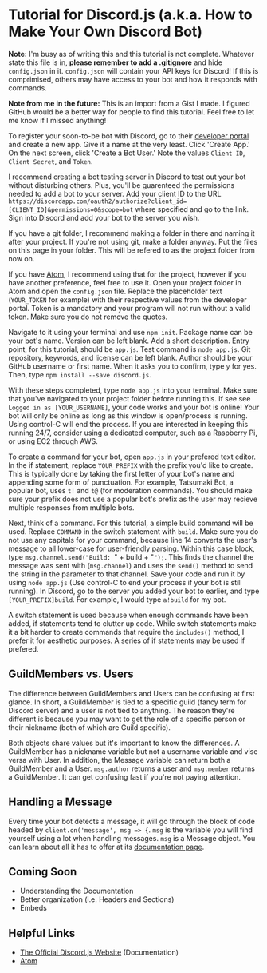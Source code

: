 # Tutorial for Discord.js (a.k.a. How to Make Your Own Discord Bot)

**Note:**
I'm busy as of writing this and this tutorial is not complete. Whatever state this file is in, **please remember to add a .gitignore** and hide `config.json` in it. `config.json` will contain your API keys for Discord! If this is comprimised, others may have access to your bot and how it responds with commands.

**Note from me in the future:**
This is an import from a Gist I made. I figured GitHub would be a better way for people to find this tutorial. Feel free to let me know if I missed anything!

To register your soon-to-be bot with Discord, go to their [developer portal](https://discordapp.com/developers/applications/me) and create a new app. Give it a name at the very least. Click 'Create App.' On the next screen, click 'Create a Bot User.' Note the values `Client ID`, `Client Secret`, and `Token`.

I recommend creating a bot testing server in Discord to test out your bot without disturbing others. Plus, you'll be guarenteed the permissions needed to add a bot to your server. Add your client ID to the URL `https://discordapp.com/oauth2/authorize?client_id=[CLIENT_ID]&permissions=0&scope=bot` where specified and go to the link. Sign into Discord and add your bot to the server you wish.

If you have a git folder, I recommend making a folder in there and naming it after your project. If you're not using git, make a folder anyway. Put the files on this page in your folder. This will be refered to as the project folder from now on.

If you have [Atom](https://atom.io), I recommend using that for the project, however if you have another preference, feel free to use it. Open your project folder in Atom and open the `config.json` file. Replace the placeholder text (`YOUR_TOKEN` for example) with their respective values from the developer portal. Token is a mandatory and your program will not run without a valid token. Make sure you do not remove the quotes.

Navigate to it using your terminal and use `npm init`. Package name can be your bot's name. Version can be left blank. Add a short description. Entry point, for this tutorial, should be `app.js`. Test command is `node app.js`. Git repository, keywords, and license can be left blank. Author should be your GitHub username or first name. When it asks you to confirm, type `y` for yes. Then, type `npm install --save discord.js`. 

With these steps completed, type `node app.js` into your terminal. Make sure that you've navigated to your project folder before running this. If see see `Logged in as [YOUR_USERNAME]`, your code works and your bot is online! Your bot will only be online as long as this window is open/process is running. Using control-C will end the process. If you are interested in keeping this running 24/7, consider using a dedicated computer, such as a Raspberry Pi, or using EC2 through AWS. 

To create a command for your bot, open `app.js` in your prefered text editor. In the if statement, replace `YOUR_PREFIX` with the prefix you'd like to create. This is typically done by taking the first letter of your bot's name and appending some form of punctuation. For example, Tatsumaki Bot, a popular bot, uses `t!` and `t@` (for moderation commands). You should make sure your prefix does not use a popular bot's prefix as the user may recieve multiple responses from multiple bots. 

Next, think of a command. For this tutorial, a simple build command will be used. Replace `COMMAND` in the switch statement with `build`. Make sure you do not use any capitals for your command, because line 14 converts the user's message to all lower-case for user-friendly parsing. Within this case block, type `msg.channel.send("Build: `" + build + "`");`. This finds the channel the message was sent with (`msg.channel`) and uses the `send()` method to send the string in the parameter to that channel. Save your code and run it by using `node app.js` (Use control-C to end your process if your bot is still running). In Discord, go to the server you added your bot to earlier, and type `[YOUR_PREFIX]build`. For example, I would type `a!build` for my bot.

A switch statement is used because when enough commands have been added, if statements tend to clutter up code. While switch statements make it a bit harder to create commands that require the `includes()` method, I prefer it for aesthetic purposes. A series of if statements may be used if prefered.

## GuildMembers vs. Users
The difference between GuildMembers and Users can be confusing at first glance. In short, a GuildMember is tied to a specific guild (fancy term for Discord server) and a user is not tied to anything. The reason they're different is because you may want to get the role of a specific person or their nickname (both of which are Guild specific).

Both objects share values but it's important to know the differences. A GuildMember has a nickname variable but not a username variable and vise versa with User. In addition, the Message variable can return both a GuildMember and a User. `msg.author` returns a user and `msg.member` returns a GuildMember. It can get confusing fast if you're not paying attention.

## Handling a Message
Every time your bot detects a message, it will go through the block of code headed by `client.on('message', msg => {`. `msg` is the variable you will find yourself using a lot when handling messages. `msg` is a Message object. You can learn about all it has to offer at its [documentation page](https://discord.js.org/#/docs/main/stable/class/Message).

## Coming Soon
* Understanding the Documentation
* Better organization (i.e. Headers and Sections)
* Embeds

## Helpful Links
* [The Official Discord.js Website](http://discord.js.org) (Documentation)
* [Atom](https://atom.io)
